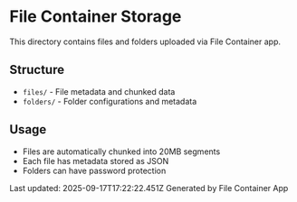 # File Container Storage

This directory contains files and folders uploaded via File Container app.

## Structure
- `files/` - File metadata and chunked data
- `folders/` - Folder configurations and metadata

## Usage
- Files are automatically chunked into 20MB segments
- Each file has metadata stored as JSON
- Folders can have password protection

Last updated: 2025-09-17T17:22:22.451Z
Generated by File Container App